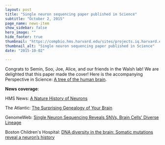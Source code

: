```yaml
---
layout: post
title: "Single neuron sequencing paper published in Science"
subtitle: "October 2, 2015"
page_name: news-item
show_sidebar: false
hero_image: ""
hide_footer: true
thumbnail: "https://compbio.hms.harvard.edu/sites/projects.iq.harvard.edu/files/styles/os_square_100_100/public/parklab/files/f1.medium.gif?m=1515617236&itok=xJuDmPex"
thumbnail_alt: "Single neuron sequencing paper published in Science"
date: "2015-10-02"

---
```


Congrats to Semin, Soo, Joe, Alice, and our friends in the Walsh lab!  We are delighted  that this paper made the cover!  Here is the accompanying Perspective in Science: [A tree of the human brain](https://www.sciencemag.org/content/350/6256/37.summary).

__News coverage__:

HMS News: [A Nature History of Neurons](http://hms.harvard.edu/news/natural-history-neurons)

The Atlantic: [The Surprising Genealogy of Your Brain](http://www.theatlantic.com/science/archive/2015/10/the-genealogy-of-your-brain/408232/)

GenomeWeb: [Single Neuron Sequencing Reveals SNVs, Brain Cells' Diverse Lineage](https://www.genomeweb.com/sequencing-technology/single-neuron-sequencing-reveals-snvs-brain-cells-diverse-lineage)

Boston Children's Hospital: [DNA diversity in the brain: Somatic mutations reveal a neuron’s history](http://vector.childrenshospital.org/2015/10/dna-diversity-in-the-brain-somatic-mutations-reveal-a-neurons-history/)

